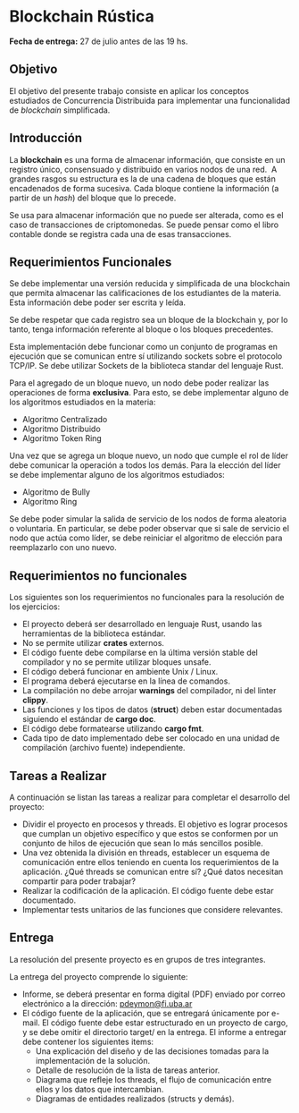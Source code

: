 # Blockchain Rústica

**Fecha de entrega:** 27 de julio antes de las 19 hs.

## Objetivo

El objetivo del presente trabajo consiste en aplicar los conceptos estudiados de Concurrencia Distribuida para implementar una funcionalidad de *blockchain* simplificada.

## Introducción

La **blockchain** es una forma de almacenar información, que consiste en un registro único, consensuado y distribuido en varios nodos de una red.  A grandes rasgos su estructura es la de una cadena de bloques que están encadenados de forma sucesiva. Cada bloque contiene la información (a partir de un *hash*) del bloque que lo precede.

Se usa para almacenar información que no puede ser alterada, como es el caso de transacciones de criptomonedas. Se puede pensar como el libro contable donde se registra cada una de esas transacciones.

## Requerimientos Funcionales

Se debe implementar una versión reducida y simplificada de una blockchain que permita almacenar las calificaciones de los estudiantes de la materia. Esta información debe poder ser escrita y leída.

Se debe respetar que cada registro sea un bloque de la blockchain y, por lo tanto, tenga información referente al bloque o los bloques precedentes.

Esta implementación debe funcionar como un conjunto de programas en ejecución que se comunican entre sí utilizando sockets sobre el protocolo TCP/IP. Se debe utilizar Sockets de la biblioteca standar del lenguaje Rust.

Para el agregado de un bloque nuevo, un nodo debe poder realizar las operaciones de forma **exclusiva**. Para esto, se debe implementar alguno de los algoritmos estudiados en la materia:
  * Algoritmo Centralizado
  * Algoritmo Distribuido
  * Algoritmo Token Ring

Una vez que se agrega un bloque nuevo, un nodo que cumple el rol de líder debe comunicar la operación a todos los demás. Para la elección del líder se debe implementar alguno de los algoritmos estudiados:
  * Algoritmo de Bully
  * Algoritmo Ring


Se debe poder simular la salida de servicio de los nodos de forma aleatoria o voluntaria. En particular, se debe poder observar que si sale de servicio el nodo que actúa como líder, se debe reiniciar el algoritmo de elección para reemplazarlo con uno nuevo.

## Requerimientos no funcionales

Los siguientes son los requerimientos no funcionales para la resolución de los ejercicios:

* El proyecto deberá ser desarrollado en lenguaje Rust, usando las herramientas de la biblioteca estándar.
* No se permite utilizar **crates** externos.
* El código fuente debe compilarse en la última versión stable del compilador y no se permite utilizar bloques unsafe.
* El código deberá funcionar en ambiente Unix / Linux.
* El programa deberá ejecutarse en la línea de comandos.
* La compilación no debe arrojar **warnings** del compilador, ni del linter **clippy**.
* Las funciones y los tipos de datos (**struct**) deben estar documentadas siguiendo el estándar de **cargo doc**.
* El código debe formatearse utilizando **cargo fmt**.
* Cada tipo de dato implementado debe ser colocado en una unidad de compilación (archivo fuente) independiente.

## Tareas a Realizar
A continuación se listan las tareas a realizar para completar el desarrollo del proyecto:

* Dividir el proyecto en procesos y threads. El objetivo es lograr procesos que cumplan un objetivo específico y que estos se conformen por un conjunto de hilos de ejecución que sean lo más sencillos posible.
* Una vez obtenida la división en threads, establecer un esquema de comunicación entre ellos teniendo en cuenta los requerimientos de la aplicación. ¿Qué threads se comunican entre sı́? ¿Qué datos necesitan compartir para poder trabajar?
* Realizar la codificación de la aplicación. El código fuente debe estar documentado.
* Implementar tests unitarios de las funciones que considere relevantes.

## Entrega

La resolución del presente proyecto es en grupos de tres integrantes.

La entrega del proyecto comprende lo siguiente:

* Informe, se deberá presentar en forma digital (PDF) enviado por correo electrónico a la dirección: pdeymon@fi.uba.ar
* El código fuente de la aplicación, que se entregará únicamente por e-mail. El código fuente debe estar estructurado en un proyecto de cargo, y se debe omitir el directorio target/ en la entrega. El informe a entregar debe contener los siguientes items:
  * Una explicación del diseño y de las decisiones tomadas para la implementación de la solución.
  * Detalle de resolución de la lista de tareas anterior.
  * Diagrama que refleje los threads, el flujo de comunicación entre ellos y los datos que intercambian.
  * Diagramas de entidades realizados (structs y demás).

